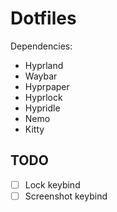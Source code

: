 # Dotfiles

Dependencies:
- Hyprland
- Waybar
- Hyprpaper
- Hyprlock
- Hypridle
- Nemo
- Kitty

## TODO
- [ ] Lock keybind
- [ ] Screenshot keybind
